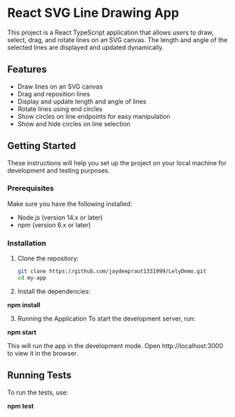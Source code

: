 # React SVG Line Drawing App

This project is a React TypeScript application that allows users to draw, select, drag, and rotate lines on an SVG canvas. The length and angle of the selected lines are displayed and updated dynamically.

## Features

- Draw lines on an SVG canvas
- Drag and reposition lines
- Display and update length and angle of lines
- Rotate lines using end circles
- Show circles on line endpoints for easy manipulation
- Show and hide circles on line selection

## Getting Started

These instructions will help you set up the project on your local machine for development and testing purposes.

### Prerequisites

Make sure you have the following installed:

- Node.js (version 14.x or later)
- npm (version 6.x or later)

### Installation

1. Clone the repository:
   ```sh
   git clone https://github.com/jaydeepraut1331999/LelyDemo.git
   cd my-app


2. Install the dependencies:

**npm install**


3. Running the Application
To start the development server, run:

**npm start**

This will run the app in the development mode. Open http://localhost:3000 to view it in the browser.


## Running Tests
To run the tests, use:

**npm test**

